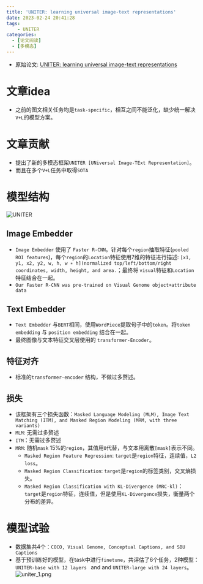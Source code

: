 ```yaml
---
title: 'UNITER: learning universal image-text representations'
date: 2023-02-24 20:41:28
tags:
    - UNITER
categories:
  - [论文阅读]
  - [多模态]
---
```


* 原始论文: [UNITER: learning universal image-text representations](https://openreview.net/forum?id=S1eL4kBYwr)

# 文章idea
* 之前的图文相关任务均是`task-specific`，相互之间不能泛化，缺少统一解决`V+L`的模型方案。

# 文章贡献
* 提出了新的多模态框架`UNITER [UNiversal Image-TExt Representation]`。
* 而且在多个`V+L`任务中取得`SOTA`


# 模型结构

![UNITER](./uniter.png)

## Image Embedder

* `Image Embedder` 使用了 `Faster R-CNN`。针对每个`region`抽取特征(`pooled ROI features`)，每个`region`的`Location`特征使用7维的特征进行描述: `[x1, y1, x2, y2, w, h, w ∗ h](normalized top/left/bottom/right coordinates, width, height, and area.`；最终将 `visual`特征和`Location`特征结合在一起。
* `Our Faster R-CNN was pre-trained on Visual Genome object+attribute data`

## Text Embedder

* `Text Embedder` 与`BERT`相同，使用`WordPiece`提取句子中的`token`。将`token embedding` 与 `position embedding` 结合在一起。
* 最终图像与文本特征交叉层使用的 `transformer-Encoder`。

## 特征对齐 
* 标准的`transformer-encoder` 结构，不做过多赘述。
  
## 损失
* 该框架有三个损失函数：`Masked Language Modeling (MLM), Image Text Matching (ITM), and Masked Region Modeling (MRM, with three variants)`
* `MLM`: 无需过多赘述
* `ITM`：无需过多赘述
* `MRM`: 随机`mask` 15%的`region`，其值用`0`代替，与文本用离散`[mask]`表示不同。
  * `Masked Region Feature Regression`: `target`是`region`特征，连续值，`L2 loss`。
  * `Masked Region Classification`: `target`是`region`的标签类别，交叉熵损失。
  * `Masked Region Classification with KL-Divergence (MRC-kl)`：`target`是`region`特征，连续值，但是使用`KL-Divergence`损失，衡量两个分布的差异。


# 模型试验
* 数据集共4个：`COCO, Visual Genome, Conceptual Captions, and SBU Captions`
* 基于预训练好的模型，在task中进行`finetune`，共评估了6个任务，2种模型：`UNITER-base with 12 layers ` and and `UNITER-large with 24 layers`。
![uniter_1.png](./uniter_1.png)
